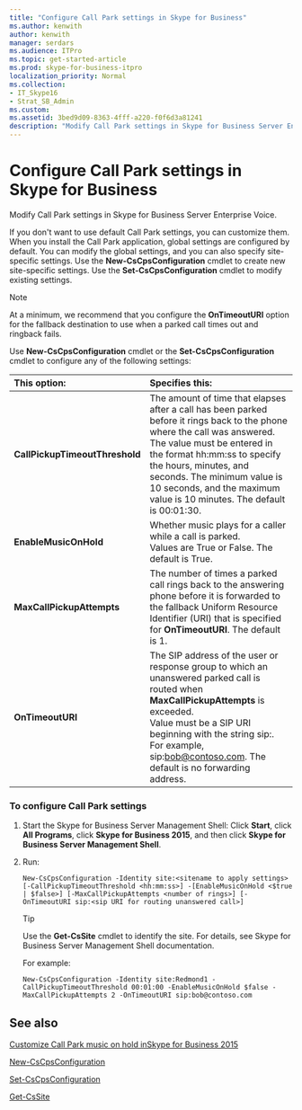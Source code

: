```yaml
---
title: "Configure Call Park settings in Skype for Business"
ms.author: kenwith
author: kenwith
manager: serdars
ms.audience: ITPro
ms.topic: get-started-article
ms.prod: skype-for-business-itpro
localization_priority: Normal
ms.collection: 
- IT_Skype16
- Strat_SB_Admin
ms.custom:
ms.assetid: 3bed9d09-8363-4fff-a220-f0f6d3a81241
description: "Modify Call Park settings in Skype for Business Server Enterprise Voice."
---
```


# Configure Call Park settings in Skype for Business

Modify Call Park settings in Skype for Business Server Enterprise Voice.

If you don't want to use default Call Park settings, you can customize them. When you install the Call Park application, global settings are configured by default. You can modify the global settings, and you can also specify site-specific settings. Use the **New-CsCpsConfiguration** cmdlet to create new site-specific settings. Use the **Set-CsCpsConfiguration** cmdlet to modify existing settings.

> [!NOTE]
> At a minimum, we recommend that you configure the **OnTimeoutURI** option for the fallback destination to use when a parked call times out and ringback fails.

Use **New-CsCpsConfiguration** cmdlet or the **Set-CsCpsConfiguration** cmdlet to configure any of the following settings:


| **This option:**                     | **Specifies this:**                                                                                                                                                                                                                                                                                                                   |
|:-------------------------------------|:--------------------------------------------------------------------------------------------------------------------------------------------------------------------------------------------------------------------------------------------------------------------------------------------------------------------------------------|
| **CallPickupTimeoutThreshold** <br/> | The amount of time that elapses after a call has been parked before it rings back to the phone where the call was answered.  <br/> The value must be entered in the format hh:mm:ss to specify the hours, minutes, and seconds. The minimum value is 10 seconds, and the maximum value is 10 minutes. The default is 00:01:30.  <br/> |
| **EnableMusicOnHold** <br/>          | Whether music plays for a caller while a call is parked.  <br/> Values are True or False. The default is True.  <br/>                                                                                                                                                                                                                 |
| **MaxCallPickupAttempts** <br/>      | The number of times a parked call rings back to the answering phone before it is forwarded to the fallback Uniform Resource Identifier (URI) that is specified for **OnTimeoutURI**. The default is 1.  <br/>                                                                                                                         |
| **OnTimeoutURI** <br/>               | The SIP address of the user or response group to which an unanswered parked call is routed when **MaxCallPickupAttempts** is exceeded. <br/> Value must be a SIP URI beginning with the string sip:. For example, sip:bob@contoso.com. The default is no forwarding address.  <br/>                                                   |

### To configure Call Park settings

1. Start the Skype for Business Server Management Shell: Click **Start**, click **All Programs**, click **Skype for Business 2015**, and then click **Skype for Business Server Management Shell**.

2. Run:

   ```
   New-CsCpsConfiguration -Identity site:<sitename to apply settings> [-CallPickupTimeoutThreshold <hh:mm:ss>] -[EnableMusicOnHold <$true | $false>] [-MaxCallPickupAttempts <number of rings>] [-OnTimeoutURI sip:<sip URI for routing unanswered call>]
   ```

   > [!TIP]
   > Use the **Get-CsSite** cmdlet to identify the site. For details, see Skype for Business Server Management Shell documentation.

    For example:

   ```
   New-CsCpsConfiguration -Identity site:Redmond1 -CallPickupTimeoutThreshold 00:01:00 -EnableMusicOnHold $false -MaxCallPickupAttempts 2 -OnTimeoutURI sip:bob@contoso.com
   ```

## See also

[Customize Call Park music on hold inSkype for Business 2015](customize-call-park-music-on-hold.md)

[New-CsCpsConfiguration](https://docs.microsoft.com/powershell/module/skype/new-cscpsconfiguration?view=skype-ps)

[Set-CsCpsConfiguration](https://docs.microsoft.com/powershell/module/skype/set-cscpsconfiguration?view=skype-ps)

[Get-CsSite](https://docs.microsoft.com/powershell/module/skype/get-cssite?view=skype-ps)